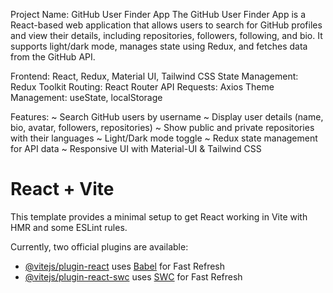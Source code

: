 Project Name: GitHub User Finder App
The GitHub User Finder App is a React-based web application that allows users to search for GitHub profiles and view their details, including repositories, followers, following, and bio. It supports light/dark mode, manages state using Redux, and fetches data from the GitHub API.

Frontend: React, Redux, Material UI, Tailwind CSS
State Management: Redux Toolkit
Routing: React Router
API Requests: Axios
Theme Management: useState, localStorage

Features:
~ Search GitHub users by username
~ Display user details (name, bio, avatar, followers, repositories)
~ Show public and private repositories with their languages
~ Light/Dark mode toggle
~ Redux state management for API data
~ Responsive UI with Material-UI & Tailwind CSS


# React + Vite

This template provides a minimal setup to get React working in Vite with HMR and some ESLint rules.

Currently, two official plugins are available:

- [@vitejs/plugin-react](https://github.com/vitejs/vite-plugin-react/blob/main/packages/plugin-react/README.md) uses [Babel](https://babeljs.io/) for Fast Refresh
- [@vitejs/plugin-react-swc](https://github.com/vitejs/vite-plugin-react-swc) uses [SWC](https://swc.rs/) for Fast Refresh
